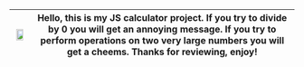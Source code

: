 <a href="https://sturdybinder.github.io/js-calculator/"><img src="https://i.imgur.com/qqKSzjs.png" width="75%"/> | Hello, this is my JS calculator project. If you try to divide by 0 you will get an annoying message. If you try to perform operations on two very large numbers you will get a cheems. Thanks for reviewing, enjoy!
:------------------------------:|:-------------------------:
